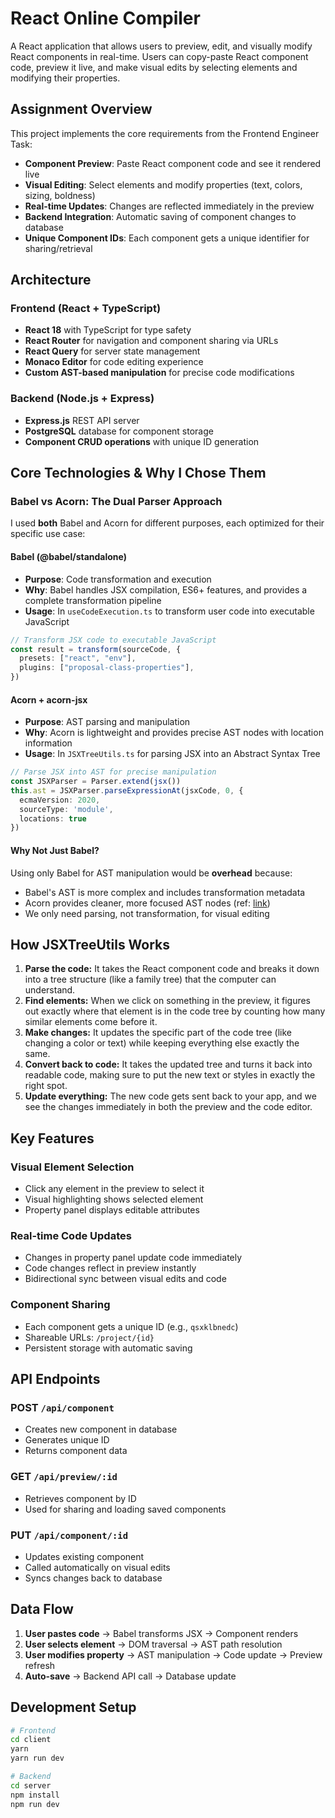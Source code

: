 # React Online Compiler

A React application that allows users to preview, edit, and visually modify React components in real-time. Users can copy-paste React component code, preview it live, and make visual edits by selecting elements and modifying their properties.

## Assignment Overview

This project implements the core requirements from the Frontend Engineer Task:
- **Component Preview**: Paste React component code and see it rendered live
- **Visual Editing**: Select elements and modify properties (text, colors, sizing, boldness)
- **Real-time Updates**: Changes are reflected immediately in the preview
- **Backend Integration**: Automatic saving of component changes to database
- **Unique Component IDs**: Each component gets a unique identifier for sharing/retrieval

## Architecture

### Frontend (React + TypeScript)
- **React 18** with TypeScript for type safety
- **React Router** for navigation and component sharing via URLs
- **React Query** for server state management
- **Monaco Editor** for code editing experience
- **Custom AST-based manipulation** for precise code modifications

### Backend (Node.js + Express)
- **Express.js** REST API server
- **PostgreSQL** database for component storage
- **Component CRUD operations** with unique ID generation

## Core Technologies & Why I Chose Them

### Babel vs Acorn: The Dual Parser Approach

I used **both** Babel and Acorn for different purposes, each optimized for their specific use case:

#### Babel (@babel/standalone)
- **Purpose**: Code transformation and execution
- **Why**: Babel handles JSX compilation, ES6+ features, and provides a complete transformation pipeline
- **Usage**: In `useCodeExecution.ts` to transform user code into executable JavaScript

```typescript
// Transform JSX code to executable JavaScript
const result = transform(sourceCode, {
  presets: ["react", "env"],
  plugins: ["proposal-class-properties"],
})
```

#### Acorn + acorn-jsx
- **Purpose**: AST parsing and manipulation
- **Why**: Acorn is lightweight and provides precise AST nodes with location information
- **Usage**: In `JSXTreeUtils.ts` for parsing JSX into an Abstract Syntax Tree

```typescript
// Parse JSX into AST for precise manipulation
const JSXParser = Parser.extend(jsx())
this.ast = JSXParser.parseExpressionAt(jsxCode, 0, {
  ecmaVersion: 2020,
  sourceType: 'module',
  locations: true
})
```

#### Why Not Just Babel?
Using only Babel for AST manipulation would be **overhead** because:
- Babel's AST is more complex and includes transformation metadata
- Acorn provides cleaner, more focused AST nodes (ref: [link](https://ngarbezza.hashnode.dev/using-acorn-to-implement-a-refactoring-in-javascript-part-1-hacking-it))
- We only need parsing, not transformation, for visual editing

## How JSXTreeUtils Works

1. **Parse the code:** It takes the React component code and breaks it down into a tree structure (like a family tree) that the computer can understand.
2. **Find elements:** When we click on something in the preview, it figures out exactly where that element is in the code tree by counting how many similar elements come before it.
3. **Make changes:** It updates the specific part of the code tree (like changing a color or text) while keeping everything else exactly the same.
4. **Convert back to code:** It takes the updated tree and turns it back into readable code, making sure to put the new text or styles in exactly the right spot.
5. **Update everything:** The new code gets sent back to your app, and we see the changes immediately in both the preview and the code editor.

## Key Features

### Visual Element Selection
- Click any element in the preview to select it
- Visual highlighting shows selected element
- Property panel displays editable attributes

### Real-time Code Updates
- Changes in property panel update code immediately
- Code changes reflect in preview instantly
- Bidirectional sync between visual edits and code

### Component Sharing
- Each component gets a unique ID (e.g., `qsxklbnedc`)
- Shareable URLs: `/project/{id}`
- Persistent storage with automatic saving

## API Endpoints

### POST `/api/component`
- Creates new component in database
- Generates unique ID
- Returns component data

### GET `/api/preview/:id`
- Retrieves component by ID
- Used for sharing and loading saved components

### PUT `/api/component/:id`
- Updates existing component
- Called automatically on visual edits
- Syncs changes back to database

## Data Flow

1. **User pastes code** → Babel transforms JSX → Component renders
2. **User selects element** → DOM traversal → AST path resolution
3. **User modifies property** → AST manipulation → Code update → Preview refresh
4. **Auto-save** → Backend API call → Database update

## Development Setup

```bash
# Frontend
cd client
yarn
yarn run dev

# Backend
cd server
npm install
npm run dev
```

